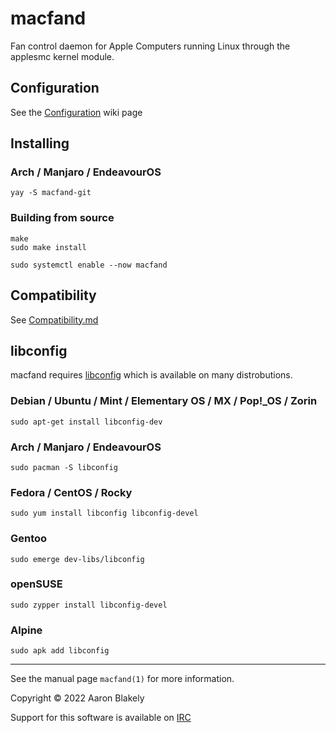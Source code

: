 # macfand 
Fan control daemon for Apple Computers running Linux through the applesmc kernel module.

## Configuration
See the [Configuration](https://github.com/ablakely/macfand/wiki/Configuration) wiki page

## Installing

### Arch / Manjaro / EndeavourOS
    yay -S macfand-git
    
### Building from source
    make
    sudo make install
    
    sudo systemctl enable --now macfand

## Compatibility

See [Compatibility.md](https://github.com/ablakely/macfand/blob/master/Compatibility.md)

## libconfig
macfand requires [libconfig](http://hyperrealm.github.io/libconfig/) which is available on many distrobutions.

### Debian / Ubuntu / Mint / Elementary OS / MX / Pop!_OS / Zorin

    sudo apt-get install libconfig-dev

### Arch / Manjaro / EndeavourOS 

    sudo pacman -S libconfig

### Fedora / CentOS / Rocky

    sudo yum install libconfig libconfig-devel

### Gentoo

    sudo emerge dev-libs/libconfig

### openSUSE

    sudo zypper install libconfig-devel

### Alpine

    sudo apk add libconfig



---
See the manual page `macfand(1)` for more information.

Copyright &copy; 2022 Aaron Blakely


Support for this software is available on [IRC](https://webchat.ephasic.org/?join=ephasic)
